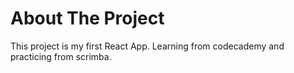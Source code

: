 # About The Project

This project is my first React App. Learning from codecademy and practicing from scrimba.
